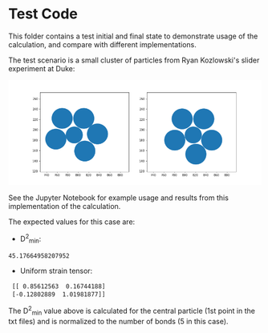 # Test Code

This folder contains a test initial and final state to demonstrate usage of the calculation, and compare with different implementations.

The test scenario is a small cluster of particles from Ryan Kozlowski's slider experiment at Duke:

![test_particles](test/test_particles.png)

See the Jupyter Notebook for example usage and results from this implementation of the calculation.

The expected values for this case are:

- D<sup>2</sup><sub>min</sub>:

```
45.17664958207952
```

- Uniform strain tensor:

```
 [[ 0.85612563  0.16744188]
 [-0.12802889  1.01981877]]
```

The D<sup>2</sup><sub>min</sub> value above is calculated for the central particle (1st point in the txt files) and is normalized to the number of bonds (5 in this case).
